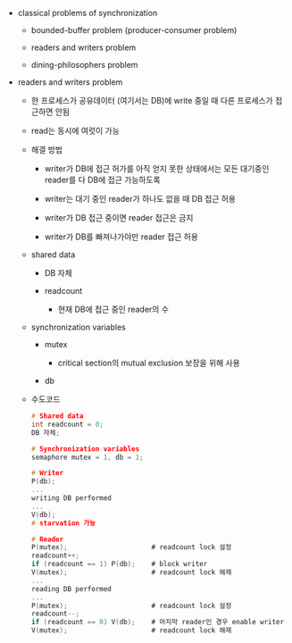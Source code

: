- classical problems of synchronization
  
  - bounded-buffer problem (producer-consumer problem)
  
  - readers and writers problem
  
  - dining-philosophers problem

- readers and writers problem
  
  - 한 프로세스가 공유데이터 (여기서는 DB)에 write 중일 때 다른 프로세스가 접근하면 안됨
  
  - read는 동시에 여럿이 가능
  
  - 해결 방법
    
    - writer가 DB에 접근 허가를 아직 얻지 못한 상태에서는 모든 대기중인 reader를 다 DB에 접근 가능하도록
    
    - writer는 대기 중인 reader가 하나도 없을 때 DB 접근 허용
    
    - writer가 DB 접근 중이면 reader 접근은 금지
    
    - writer가 DB를 빠져나가야만 reader 접근 허용
  
  - shared data
    
    - DB 자체
    
    - readcount
      
      - 현재 DB에 접근 중인 reader의 수
  
  - synchronization variables
    
    - mutex
      
      - critical section의 mutual exclusion 보장을 위해 사용
    
    - db
  
  - 수도코드
    
    ```c
    # Shared data
    int readcount = 0;
    DB 자체;
    
    # Synchronization variables
    semaphore mutex = 1, db = 1;
    
    # Writer
    P(db);
    ...
    writing DB performed
    ...
    V(db);
    # starvation 가능
    
    # Reader
    P(mutex);                     # readcount lock 설정
    readcount++;
    if (readcount == 1) P(db);    # block writer
    V(mutex);                     # readcount lock 해제
    ...
    reading DB performed
    ...
    P(mutex);                     # readcount lock 설정
    readcount--;
    if (readcount == 0) V(db);    # 마지막 reader인 경우 enable writer
    V(mutex);                     # readcount lock 해제
    ```